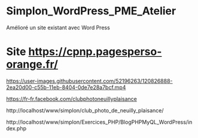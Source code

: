 # Simplon_WordPress_PME_Atelier
Amélioré un site existant avec Word Press

# Site https://cpnp.pagesperso-orange.fr/
https://user-images.githubusercontent.com/52196263/120826888-2ea20d00-c55b-11eb-8404-0de7e28a7bcf.mp4

https://fr-fr.facebook.com/clubphotoneuillyplaisance

http://localhost/www/simplon/club_photo_de_neuilly_plaisance/

http://localhost/www/simplon/Exercices_PHP/BlogPHPMyQL_WordPress/index.php

